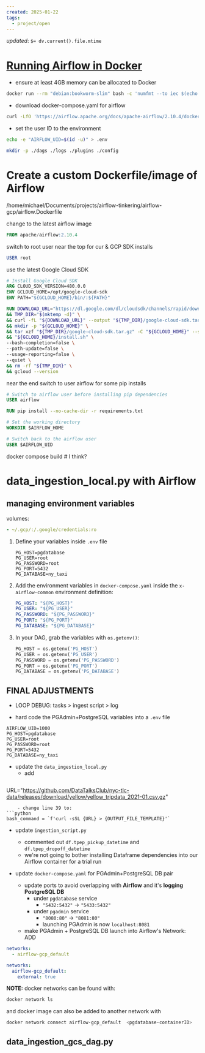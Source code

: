 ```yaml
---
created: 2025-01-22
tags:
  - project/open
---
```

*updated*: `$= dv.current().file.mtime`


# [Running Airflow in Docker](https://airflow.apache.org/docs/apache-airflow/stable/howto/docker-compose/index.html)
- ensure at least 4GB memory can be allocated to Docker
```bash
docker run --rm "debian:bookworm-slim" bash -c 'numfmt --to iec $(echo $(($(getconf _PHYS_PAGES) * $(getconf PAGE_SIZE))))'
```
- download docker-compose.yaml for airflow

```bash
curl -LfO 'https://airflow.apache.org/docs/apache-airflow/2.10.4/docker-compose.yaml'
```

* set the user ID to the environment
```bash
echo -e "AIRFLOW_UID=$(id -u)" > .env
```


```bash
mkdir -p ./dags ./logs ./plugins ./config
```


# Create a custom Dockerfile/image of Airflow
/home/michael/Documents/projects/airflow-tinkering/airflow-gcp/airflow.Dockerfile

change to the latest airflow image
```sql
FROM apache/airflow:2.10.4
```

switch to root user near the top for cur & GCP SDK installs
```sql
USER root
```

use the latest Google Cloud SDK
```Dockerfile
# Install Google Cloud SDK
ARG CLOUD_SDK_VERSION=480.0.0
ENV GCLOUD_HOME=/opt/google-cloud-sdk
ENV PATH="${GCLOUD_HOME}/bin/:${PATH}"

RUN DOWNLOAD_URL="https://dl.google.com/dl/cloudsdk/channels/rapid/downloads/google-cloud-sdk-${CLOUD_SDK_VERSION}-linux-x86_64.tar.gz" \
&& TMP_DIR="$(mktemp -d)" \
&& curl -fL "${DOWNLOAD_URL}" --output "${TMP_DIR}/google-cloud-sdk.tar.gz" \
&& mkdir -p "${GCLOUD_HOME}" \
&& tar xzf "${TMP_DIR}/google-cloud-sdk.tar.gz" -C "${GCLOUD_HOME}" --strip-components=1 \
&& "${GCLOUD_HOME}/install.sh" \
--bash-completion=false \
--path-update=false \
--usage-reporting=false \
--quiet \
&& rm -rf "${TMP_DIR}" \
&& gcloud --version
```

near the end switch to user airflow for some pip installs
```Dockerfile
# Switch to airflow user before installing pip dependencies
USER airflow

RUN pip install --no-cache-dir -r requirements.txt

# Set the working directory
WORKDIR $AIRFLOW_HOME

# Switch back to the airflow user
USER $AIRFLOW_UID
```


docker compose build # I think?
# data_ingestion_local.py  with  Airflow


## managing environment variables

volumes:
```yaml
- ~/.gcp/:/.google/credentials:ro
```


1. Define your variables inside `.env` file
    ```
    PG_HOST=pgdatabase
    PG_USER=root
    PG_PASSWORD=root
	PG_PORT=5432
	PG_DATABASE=ny_taxi
    ```
    
2. Add the environment variables in `docker-compose.yaml` inside the `x-airflow-common` environment definition:
    ```yaml
    PG_HOST: "${PG_HOST}"
    PG_USER: "${PG_USER}"
    PG_PASSWORD: "${PG_PASSWORD}"
    PG_PORT: "${PG_PORT}"
    PG_DATABASE: "${PG_DATABASE}"
    ```
    
3. In your DAG, grab the variables with `os.getenv()`:
    ```python
    PG_HOST = os.getenv('PG_HOST')
    PG_USER = os.getenv('PG_USER')
    PG_PASSWORD = os.getenv('PG_PASSWORD')
    PG_PORT = os.getenv('PG_PORT')
    PG_DATABASE = os.getenv('PG_DATABASE')
    ```



## FINAL ADJUSTMENTS
* LOOP DEBUG: tasks > ingest script > log

* hard code the PGAdmin+PostgreSQL variables into a `.env` file
```
AIRFLOW_UID=1000
PG_HOST=pgdatabase
PG_USER=root
PG_PASSWORD=root
PG_PORT=5432
PG_DATABASE=ny_taxi
```

- update the `data_ingestion_local.py`
	- add
	```python
URL="https://github.com/DataTalksClub/nyc-tlc-data/releases/download/yellow/yellow_tripdata_2021-01.csv.gz"
```
	- change line 39 to:
```python
bash_command = `f'curl -sSL {URL} > {OUTPUT_FILE_TEMPLATE}'`
```


- update `ingestion_script.py`
	- commented out `df.tpep_pickup_datetime` and `df.tpep_dropoff_datetime` 
	- we're not going to bother installing Dataframe dependencies into our Airflow container for a trial run

- update `docker-compose.yaml`  for PGAdmin+PostgreSQL DB pair
	- update ports to avoid overlapping with **Airflow**   and   it's **logging PostgreSQL DB**
		- under `pgdatabase`  service
			- `"5432:5432"` -> `"5433:5432"`
		- under `pgadmin`  service
			- `"8080:80"` -> `"8081:80"`
			- launching PGAdmin is now `localhost:8081`
	- make PGAdmin + PostgreSQL DB launch into Airflow's Network:  ADD

```yaml
networks:
  - airflow-gcp_default
```

```yaml
networks:
  airflow-gcp_default:
    external: true
```

**NOTE:** docker networks can be found with:
```bash
docker network ls
```
and docker image can also be added to another network with
```bash
docker network connect airflow-gcp_default  <pgdatabase-containerID>
```



## data_ingestion_gcs_dag.py